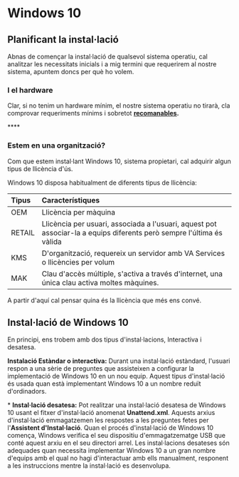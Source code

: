 # Windows 10

## Planificant la instal·lació

Abnas de començar la instal·lació de qualsevol sistema operatiu, cal analitzar les necessitats inicials i a mig termini que requerirem al nostre sistema, apuntem doncs per què ho volem.

### I el hardware

Clar, si no tenim un hardware mínim, el nostre sistema operatiu no tirarà, cla comprovar requeriments mínims i sobretot [**recomanables**](https://support.microsoft.com/en-us/windows/windows-10-system-requirements-6d4e9a79-66bf-7950-467c-795cf0386715)**.**

\*\*\*\*

### **Estem en una organització?**

Com que estem instal·lant Windows 10, sistema propietari, cal adquirir algun tipus de llicència d'ús.

Windows 10 disposa habitualment de diferents tipus de llicència:

| Tipus | Característiques |
| :--- | :--- |
| OEM | Llicència per màquina |
| RETAIL | Llicència per usuari, associada a l'usuari, aquest pot associar-la a equips diferents però sempre l'última és vàlida |
| KMS | D'organització, requereix un servidor amb VA Services o llicències per volum |
| MAK | Clau d'accès múltiple, s'activa a través d'internet, una única clau activa moltes màquines. |

A partir d'aquí cal pensar quina és la llicència que més ens convé.

## Instal·lació de Windows 10

En principi, ens trobem amb dos tipus d'instal·lacions, Interactiva i desatesa.

 **Instalació Estàndar o interactiva:** Durant una instal·lació estàndard, l'usuari respon a una sèrie de preguntes que assisteixen a configurar la implementació de Windows 10 en un nou equip. Aquest tipus d'instal·lació és usada quan està implementant Windows 10 a un nombre reduït d'ordinadors.

\*   **Instal·lació desatesa:** Pot realitzar una instal·lació desatesa de Windows 10 usant el fitxer d'instal·lació anomenat **Unattend.xml**. Aquests arxius d'instal·lació emmagatzemen les respostes a les preguntes fetes per l'**Assistent d'Instal·lació**. Quan el procés d'instal·lació de Windows 10 comença, Windows verifica el seu dispositiu d'emmagatzematge USB que conté aquest arxiu en el seu directori arrel. Les instal·lacions desateses són adequades quan necessita implementar Windows 10 a un gran nombre d'equips amb el qual no hagi d'interactuar amb ells manualment, responent a les instruccions mentre la instal·lació es desenvolupa.



